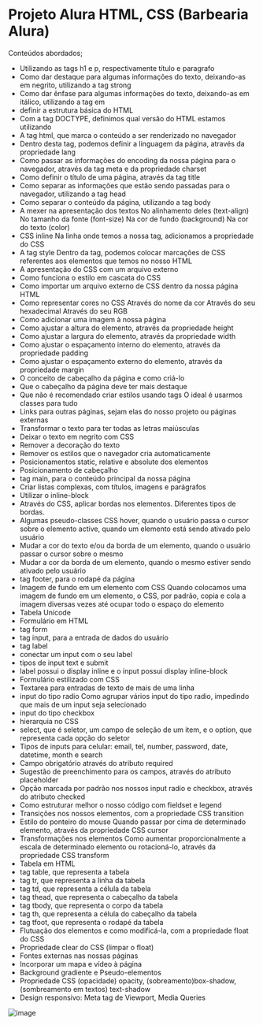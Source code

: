 # Projeto Alura HTML, CSS (Barbearia Alura)

Conteúdos abordados;

- Utilizando as tags h1 e p, respectivamente título e paragrafo
- Como dar destaque para algumas informações do texto, deixando-as em negrito, utilizando a tag strong
- Como dar ênfase para algumas informações do texto, deixando-as em itálico, utilizando a tag em
- definir a estrutura básica do HTML
- Com a tag DOCTYPE, definimos qual versão do HTML estamos utilizando
- A tag html, que marca o conteúdo a ser renderizado no navegador
- Dentro desta tag, podemos definir a linguagem da página, através da propriedade lang
- Como passar as informações do encoding da nossa página para o navegador, através da tag meta e da propriedade charset
- Como definir o título de uma página, através da tag title
- Como separar as informações que estão sendo passadas para o navegador, utilizando a tag head
- Como separar o conteúdo da página, utilizando a tag body
- A mexer na apresentação dos textos
	No alinhamento deles (text-align)
	No tamanho da fonte (font-size)
	Na cor de fundo (background)
	Na cor do texto (color)
- CSS inline
	Na linha onde temos a nossa tag, adicionamos a propriedade do CSS
- A tag style
	Dentro da tag, podemos colocar marcações de CSS referentes aos elementos que temos no nosso HTML
- A apresentação do CSS com um arquivo externo
- Como funciona o estilo em cascata do CSS
- Como importar um arquivo externo de CSS dentro da nossa página HTML
- Como representar cores no CSS
	Através do nome da cor
	Através do seu hexadecimal
	Através do seu RGB
- Como adicionar uma imagem à nossa página
- Como ajustar a altura do elemento, através da propriedade height
- Como ajustar a largura do elemento, através da propriedade width
- Como ajustar o espaçamento interno do elemento, através da propriedade padding
- Como ajustar o espaçamento externo do elemento, através da propriedade margin
- O conceito de cabeçalho da página e como criá-lo
- Que o cabeçalho da página deve ter mais destaque
- Que não é recomendado criar estilos usando tags
	O ideal é usarmos classes para tudo
- Links para outras páginas, sejam elas do nosso projeto ou páginas externas
- Transformar o texto para ter todas as letras maiúsculas
- Deixar o texto em negrito com CSS
- Remover a decoração do texto
- Remover os estilos que o navegador cria automaticamente
- Posicionamentos static, relative e absolute dos elementos
- Posicionamento de cabeçalho
- tag main, para o conteúdo principal da nossa página
- Criar listas complexas, com títulos, imagens e parágrafos
- Utilizar o inline-block
- Através do CSS, aplicar bordas nos elementos.
	Diferentes tipos de bordas.
- Algumas pseudo-classes CSS
	hover, quando o usuário passa o cursor sobre o elemento
	active, quando um elemento está sendo ativado pelo usuário
- Mudar a cor do texto e/ou da borda de um elemento, quando o usuário passar o cursor sobre o mesmo
- Mudar a cor da borda de um elemento, quando o mesmo estiver sendo ativado pelo usuário
- tag footer, para o rodapé da página
- Imagem de fundo em um elemento com CSS
	Quando colocamos uma imagem de fundo em um elemento, o CSS, por padrão, copia e cola a imagem diversas vezes até ocupar todo o espaço do elemento
- Tabela Unicode
- Formulário em HTML
- tag form
- tag input, para a entrada de dados do usuário
- tag label
- conectar um input com o seu label
- tipos de input
	text e submit
- label possui o display inline e o input possui display inline-block
- Formulário estilizado com CSS
- Textarea para entradas de texto de mais de uma linha
- input do tipo radio
	Como agrupar vários input do tipo radio, impedindo que mais de um input seja selecionado
- input do tipo checkbox
- hierarquia no CSS
- select, que é seletor, um campo de seleção de um item, e o option, que representa cada opção do seletor
- Tipos de inputs para celular: email, tel, number, password, date, datetime, month e search
- Campo obrigatório através do atributo required
- Sugestão de preenchimento para os campos, através do atributo placeholder
- Opção marcada por padrão nos nossos input radio e checkbox, através do atributo checked
- Como estruturar melhor o nosso código com fieldset e legend
- Transições nos nossos elementos, com a propriedade CSS transition
- Estilo do ponteiro do mouse
	Quando passar por cima de determinado elemento, através da propriedade CSS cursor
- Transformações nos elementos
	Como aumentar proporcionalmente a escala de determinado elemento ou rotacioná-lo, através da propriedade CSS transform
- Tabela em HTML
- tag table, que representa a tabela
- tag tr, que representa a linha da tabela
- tag td, que representa a célula da tabela
- tag thead, que representa o cabeçalho da tabela
- tag tbody, que representa o corpo da tabela
- tag th, que representa a célula do cabeçalho da tabela
- tag tfoot, que representa o rodapé da tabela
- Flutuação dos elementos e como modificá-la, com a propriedade float do CSS
- Propriedade clear do CSS (limpar o float)
- Fontes externas nas nossas páginas
- Incorporar um mapa e vídeo à página
- Background gradiente e Pseudo-elementos
- Propriedade CSS (opacidade) opacity, (sobreamento)box-shadow, (sombreamento em textos) text-shadow
- Design responsivo: Meta tag de Viewport, Media Queries


![image](https://user-images.githubusercontent.com/69656085/211182051-d5249041-2f7d-4d3b-b625-3070283a5b2e.png)
